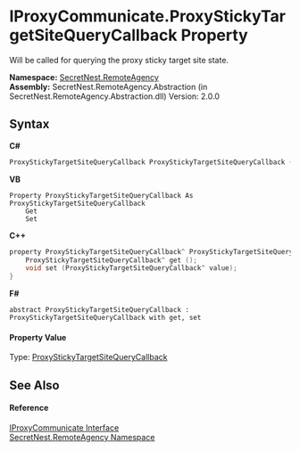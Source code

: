 # IProxyCommunicate.ProxyStickyTargetSiteQueryCallback Property 
 

Will be called for querying the proxy sticky target site state.

**Namespace:**&nbsp;<a href="N_SecretNest_RemoteAgency">SecretNest.RemoteAgency</a><br />**Assembly:**&nbsp;SecretNest.RemoteAgency.Abstraction (in SecretNest.RemoteAgency.Abstraction.dll) Version: 2.0.0

## Syntax

**C#**<br />
``` C#
ProxyStickyTargetSiteQueryCallback ProxyStickyTargetSiteQueryCallback { get; set; }
```

**VB**<br />
``` VB
Property ProxyStickyTargetSiteQueryCallback As ProxyStickyTargetSiteQueryCallback
	Get
	Set
```

**C++**<br />
``` C++
property ProxyStickyTargetSiteQueryCallback^ ProxyStickyTargetSiteQueryCallback {
	ProxyStickyTargetSiteQueryCallback^ get ();
	void set (ProxyStickyTargetSiteQueryCallback^ value);
}
```

**F#**<br />
``` F#
abstract ProxyStickyTargetSiteQueryCallback : ProxyStickyTargetSiteQueryCallback with get, set

```


#### Property Value
Type: <a href="T_SecretNest_RemoteAgency_ProxyStickyTargetSiteQueryCallback">ProxyStickyTargetSiteQueryCallback</a>

## See Also


#### Reference
<a href="T_SecretNest_RemoteAgency_IProxyCommunicate">IProxyCommunicate Interface</a><br /><a href="N_SecretNest_RemoteAgency">SecretNest.RemoteAgency Namespace</a><br />